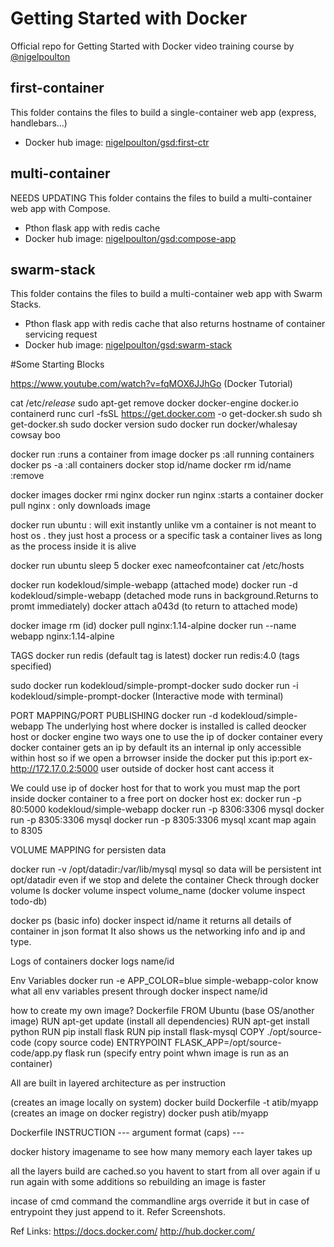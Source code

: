 # Getting Started with Docker

Official repo for Getting Started with Docker video training course by [@nigelpoulton](https://twitter.com/nigelpoulton)

## first-container

This folder contains the files to build a single-container web app (express, handlebars...)
- Docker hub image: [nigelpoulton/gsd:first-ctr](https://hub.docker.com/repository/docker/nigelpoulton/gsd)

## multi-container

NEEDS UPDATING
This folder contains the files to build a multi-container web app with Compose.
- Pthon flask app with redis cache
- Docker hub image: [nigelpoulton/gsd:compose-app](https://hub.docker.com/repository/docker/nigelpoulton/gsd)

## swarm-stack

This folder contains the files to build a multi-container web app with Swarm Stacks.
- Pthon flask app with redis cache that also returns hostname of container servicing request
- Docker hub image: [nigelpoulton/gsd:swarm-stack](https://hub.docker.com/repository/docker/nigelpoulton/gsd)


#Some Starting Blocks

https://www.youtube.com/watch?v=fqMOX6JJhGo
(Docker Tutorial) 



cat /etc/*release*
 sudo apt-get remove docker docker-engine docker.io containerd runc
 curl -fsSL https://get.docker.com -o get-docker.sh
 sudo sh get-docker.sh
 sudo docker version
 sudo docker run docker/whalesay cowsay boo

docker run :runs a container from image
docker ps :all running containers
docker ps -a :all containers
docker stop id/name
docker rm id/name :remove

docker images
docker rmi nginx
docker run nginx :starts a container
docker pull nginx : only downloads image

docker run ubuntu : will exit instantly
unlike vm
a container is not meant to host os . they just host a process or a specific task
a container lives as long as the process inside it is alive

docker run ubuntu sleep 5
docker exec nameofcontainer cat /etc/hosts

docker run kodekloud/simple-webapp
(attached mode)
docker run -d kodekloud/simple-webapp
(detached mode runs in background.Returns to promt immediately)
docker attach a043d (to return to attached mode)

docker image rm (id)
docker pull nginx:1.14-alpine
docker run --name webapp nginx:1.14-alpine

TAGS
docker run redis (default tag is latest)
docker run redis:4.0 (tags specified)

sudo docker run kodekloud/simple-prompt-docker
sudo docker run -i kodekloud/simple-prompt-docker
(Interactive mode with terminal)

PORT MAPPING/PORT PUBLISHING
docker run -d kodekloud/simple-webapp
The underlying host where docker is installed is called deocker host or docker engine
two ways
one to use the ip of docker container
every docker container gets an ip by default 
its an internal ip only accessible within host
so if we open a brrowser inside the docker put this ip:port
ex-http://172.17.0.2:5000
user outside of docker host cant access it 

We could use ip of docker host
for that to work you must map the port inside docker container to a free port on docker host
ex:
docker run -p 80:5000 kodekloud/simple-webapp
docker run -p 8306:3306 mysql
docker run -p 8305:3306 mysql
docker run -p 8305:3306 mysql xcant map again to 8305

VOLUME MAPPING for persisten data

docker run -v /opt/datadir:/var/lib/mysql mysql
so data will be persistent int opt/datadir even if we stop and delete the container
Check through
docker volume ls
docker volume inspect volume_name (docker volume inspect todo-db)

docker ps (basic info)
docker inspect id/name
it returns all details of container in json format
It also shows us the networking info and ip and type.

Logs of containers
docker logs name/id

Env Variables
docker run -e APP_COLOR=blue simple-webapp-color
know what all env variables present through docker inspect name/id

how to create my own image?
Dockerfile
FROM Ubuntu (base OS/another image)
RUN apt-get update (install all dependencies)
RUN apt-get install python
RUN pip install flask
RUN pip install flask-mysql
COPY ./opt/source-code (copy source code)
ENTRYPOINT FLASK_APP=/opt/source-code/app.py flask run
(specify entry point whwn image is run as an container)

All are built in layered architecture as per instruction

(creates an image locally on system)
docker build Dockerfile -t atib/myapp
(creates an image on docker registry)
docker push atib/myapp

Dockerfile
INSTRUCTION  --- argument format
(caps)       --- 

docker history imagename
to see how many memory each layer takes up

all the layers build are cached.so you havent to start from all over again if u run again with some additions
so rebuilding an image is faster


incase of cmd command the commandline args override it but in case of entrypoint they just append to it.
Refer Screenshots.















Ref Links:
https://docs.docker.com/
http://hub.docker.com/


